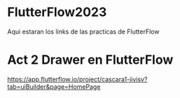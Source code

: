 # FlutterFlow2023
Aqui estaran los links de las practicas de FlutterFlow

# Act 2 Drawer en FlutterFlow
https://app.flutterflow.io/project/cascara1-jivisv?tab=uiBuilder&page=HomePage

